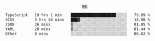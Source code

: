 <p align="center">
  <samp>
    <a href="https://yiwwhl.com">me</a>
  </samp>
</p>

<!--START_SECTION:waka-->

```txt
TypeScript   19 hrs 1 min    ████████████████████░░░░░   79.89 %
SCSS         3 hrs 34 mins   ███▓░░░░░░░░░░░░░░░░░░░░░   14.98 %
JSON         26 mins         ▒░░░░░░░░░░░░░░░░░░░░░░░░   01.85 %
YAML         20 mins         ▒░░░░░░░░░░░░░░░░░░░░░░░░   01.44 %
Other        8 mins          ░░░░░░░░░░░░░░░░░░░░░░░░░   00.62 %
```

<!--END_SECTION:waka-->